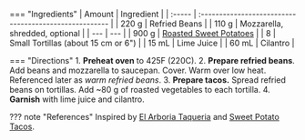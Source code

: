 === "Ingredients"
    | Amount | Ingredient                                             |
    | :----- | :----------------------------------------------------- |
    | 220 g  | Refried Beans                                          |
    | 110 g  | Mozzarella, shredded, optional                         |
    | ---    | ---                                                    |
    | 900 g  | [Roasted Sweet Potatoes](../sides/roasted-potatoes.md) |
    | 8      | Small Tortillas (about 15 cm or 6")                    |
    | 15 mL  | Lime Juice                                             |
    | 60 mL  | Cilantro                                               |

=== "Directions"
    1. **Preheat oven** to 425F (220C).
    2. **Prepare refried beans**. Add beans and mozzarella to saucepan. Cover. Warm over low heat. Referenced later as *warm refried beans*.
    3. **Prepare tacos.** Spread refried beans on tortillas. Add ~80 g of roasted vegetables to each tortilla.
    4. **Garnish** with lime juice and cilantro.

??? note "References"
    Inspired by [El Arboria Taqueria](https://goo.gl/maps/5rY1W9N4L1KLBRGN8) and [Sweet Potato Tacos](https://smittenkitchen.com/2018/03/sweet-potato-tacos/).
